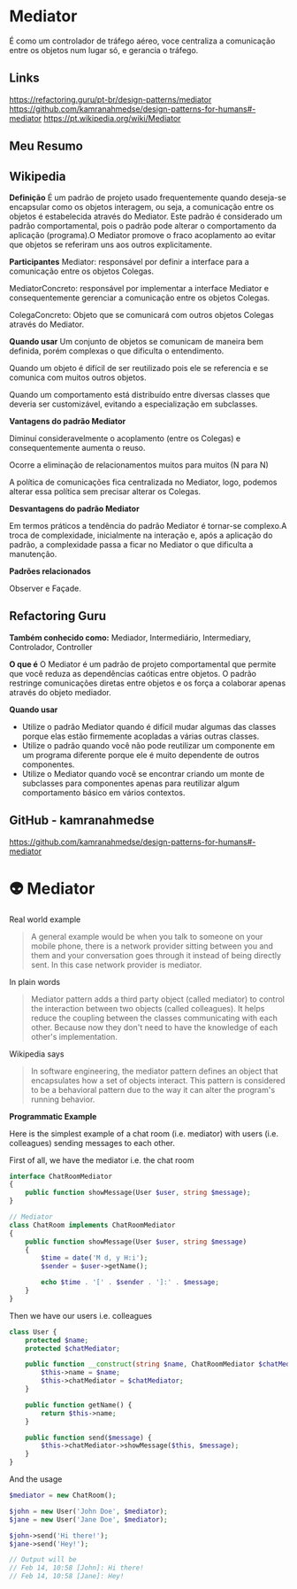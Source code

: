 # Mediator

É como um controlador de tráfego aéreo, voce centraliza a comunicação entre os objetos num lugar só, e gerancia o tráfego.

## Links

https://refactoring.guru/pt-br/design-patterns/mediator
https://github.com/kamranahmedse/design-patterns-for-humans#-mediator
https://pt.wikipedia.org/wiki/Mediator

## Meu Resumo

## Wikipedia

**Definição**
É um padrão de projeto usado frequentemente quando deseja-se encapsular como os objetos interagem, ou seja, a comunicação entre os objetos é estabelecida através do Mediator. Este padrão é considerado um padrão comportamental, pois o padrão pode alterar o comportamento da aplicação (programa).O Mediator promove o fraco acoplamento ao evitar que objetos se referiram uns aos outros explicitamente.

**Participantes**
Mediator: responsável por definir a interface para a comunicação entre os objetos Colegas.

MediatorConcreto: responsável por implementar a interface Mediator e consequentemente gerenciar a comunicação entre os objetos Colegas.

ColegaConcreto: Objeto que se comunicará com outros objetos Colegas através do Mediator.

**Quando usar**
Um conjunto de objetos se comunicam de maneira bem definida, porém complexas o que dificulta o entendimento.

Quando um objeto é difícil de ser reutilizado pois ele se referencia e se comunica com muitos outros objetos.

Quando um comportamento está distribuído entre diversas classes que deveria ser customizável, evitando a especialização em subclasses.

**Vantagens do padrão Mediator**

Diminuí consideravelmente o acoplamento (entre os Colegas) e consequentemente aumenta o reuso.

Ocorre a eliminação de relacionamentos muitos para muitos (N para N)

A política de comunicações fica centralizada no Mediator, logo, podemos alterar essa política sem precisar alterar os Colegas.

**Desvantagens do padrão Mediator**

Em termos práticos a tendência do padrão Mediator é tornar-se complexo.A troca de complexidade, inicialmente na interação e, após a aplicação do padrão, a complexidade passa a ficar no Mediator o que dificulta a manutenção.

**Padrões relacionados**

Observer e Façade.


## Refactoring Guru

**Também conhecido como:** Mediador, Intermediário, Intermediary, Controlador, Controller

**O que é**
O Mediator é um padrão de projeto comportamental que permite que você reduza as dependências caóticas entre objetos. O padrão restringe comunicações diretas entre objetos e os força a colaborar apenas através do objeto mediador.

**Quando usar**
+ Utilize o padrão Mediator quando é difícil mudar algumas das classes porque elas estão firmemente acopladas a várias outras classes.
+ Utilize o padrão quando você não pode reutilizar um componente em um programa diferente porque ele é muito dependente de outros componentes.
+  Utilize o Mediator quando você se encontrar criando um monte de subclasses para componentes apenas para reutilizar algum comportamento básico em vários contextos.

## GitHub - kamranahmedse

https://github.com/kamranahmedse/design-patterns-for-humans#-mediator


👽 Mediator
========

Real world example
> A general example would be when you talk to someone on your mobile phone, there is a network provider sitting between you and them and your conversation goes through it instead of being directly sent. In this case network provider is mediator.

In plain words
> Mediator pattern adds a third party object (called mediator) to control the interaction between two objects (called colleagues). It helps reduce the coupling between the classes communicating with each other. Because now they don't need to have the knowledge of each other's implementation.

Wikipedia says
> In software engineering, the mediator pattern defines an object that encapsulates how a set of objects interact. This pattern is considered to be a behavioral pattern due to the way it can alter the program's running behavior.

**Programmatic Example**

Here is the simplest example of a chat room (i.e. mediator) with users (i.e. colleagues) sending messages to each other.

First of all, we have the mediator i.e. the chat room

```php
interface ChatRoomMediator 
{
    public function showMessage(User $user, string $message);
}

// Mediator
class ChatRoom implements ChatRoomMediator
{
    public function showMessage(User $user, string $message)
    {
        $time = date('M d, y H:i');
        $sender = $user->getName();

        echo $time . '[' . $sender . ']:' . $message;
    }
}
```

Then we have our users i.e. colleagues
```php
class User {
    protected $name;
    protected $chatMediator;

    public function __construct(string $name, ChatRoomMediator $chatMediator) {
        $this->name = $name;
        $this->chatMediator = $chatMediator;
    }

    public function getName() {
        return $this->name;
    }

    public function send($message) {
        $this->chatMediator->showMessage($this, $message);
    }
}
```
And the usage
```php
$mediator = new ChatRoom();

$john = new User('John Doe', $mediator);
$jane = new User('Jane Doe', $mediator);

$john->send('Hi there!');
$jane->send('Hey!');

// Output will be
// Feb 14, 10:58 [John]: Hi there!
// Feb 14, 10:58 [Jane]: Hey!
```
